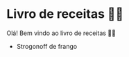 # Livro de receitas :man_cook:

Olá! Bem vindo ao livro de receitas :woman_cook:

- Strogonoff de frango

  